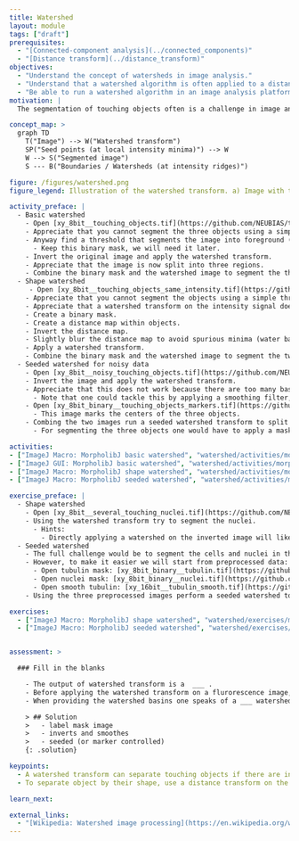 ```yaml
---
title: Watershed
layout: module
tags: ["draft"]
prerequisites:
  - "[Connected-component analysis](../connected_components)"
  - "[Distance transform](../distance_transform)"
objectives:
  - "Understand the concept of watersheds in image analysis."
  - "Understand that a watershed algorithm is often applied to a distance map to split objects by their shape."
  - "Be able to run a watershed algorithm in an image analysis platform."
motivation: |
  The segmentation of touching objects often is a challenge in image analysis. The watershed algorithm is a very common operation to split touching objects and is available in most image analysis frameworks.

concept_map: >
  graph TD
    T("Image") --> W("Watershed transform")
    SP("Seed points (at local intensity minima)") --> W
    W --> S("Segmented image")
    S --- B("Boundaries / Watersheds (at intensity ridges)")

figure: /figures/watershed.png
figure_legend: Illustration of the watershed transform. a) Image with three objects that cannot be separated by a simple threshold. b) Foreground/background segmentation of (a). c) Inverse of (a). d) Intensity line profile along the line depicted in (c) with illustration of filling up the basins up to a the level where the yellow and blue regions meet and a first watershed is build. e) As (d) but filling up the basins to a higher level where a second watershed is build between the blue and red region. f) Watershed transform of (c). g) (f) masked with (b). 

activity_preface: |
  - Basic watershed
    - Open [xy_8bit__touching_objects.tif](https://github.com/NEUBIAS/training-resources/raw/master/image_data/xy_8bit__touching_objects.tif).
    - Appreciate that you cannot segment the three objects using a simple threshold.
    - Anyway find a threshold that segments the image into foreground (objects) and background.
      - Keep this binary mask, we will need it later.
    - Invert the original image and apply the watershed transform.
    - Appreciate that the image is now split into three regions.
    - Combine the binary mask and the watershed image to segment the three objects.
  - Shape watershed
     - Open [xy_8bit__touching_objects_same_intensity.tif](https://github.com/NEUBIAS/training-resources/raw/master/image_data/xy_8bit__touching_objects_same_intensity.tif).
    - Appreciate that you cannot segment the objects using a simple threshold.
    - Appreciate that a watershed transform on the intensity signal does not help here, because there is no "intensity ridge" bewteen the two touching objects.
    - Create a binary mask.
    - Create a distance map within objects.
    - Invert the distance map.
    - Slightly blur the distance map to avoid spurious minima (water basins).
    - Apply a watershed transform.
    - Combine the binary mask and the watershed image to segment the two objects.
  - Seeded watershed for noisy data
    - Open [xy_8bit__noisy_touching_objects.tif](https://github.com/NEUBIAS/training-resources/raw/master/image_data/xy_8bit__noisy_touching_objects.tif).
    - Invert the image and apply the watershed transform.
    - Appreciate that this does not work because there are too many basin due to the noise.
      - Note that one could tackle this by applying a smoothing filter, but we want to explore another route now.
    - Open [xy_8bit_binary__touching_objects_markers.tif](https://github.com/NEUBIAS/training-resources/raw/master/image_data/xy_8bit_binary__touching_objects_markers.tif).
      - This image marks the centers of the three objects.
    - Combing the two images run a seeded watershed transform to split the image into three regions.
      - For segmenting the three objects one would have to apply a mask to the resulting image (see activities above).

activities:
- ["ImageJ Macro: MorpholibJ basic watershed", "watershed/activities/morpholibj_basic_watershed.ijm", "java"]
- ["ImageJ GUI: MorpholibJ basic watershed", "watershed/activities/morpholibj_basic_watershed_imagejgui.md", "markdown"]
- ["ImageJ Macro: MorpholibJ shape watershed", "watershed/activities/morpholibj_shape_watershed.ijm", "java"]
- ["ImageJ Macro: MorpholibJ seeded watershed", "watershed/activities/morpholibj_seeded_watershed.ijm", "java"]

exercise_preface: |
  - Shape watershed
    - Open [xy_8bit__several_touching_nuclei.tif](https://github.com/NEUBIAS/training-resources/raw/master/image_data/xy_8bit__several_touching_nuclei.tif)
    - Using the watershed transform try to segment the nuclei.
      - Hints:
        - Directly applying a watershed on the inverted image will likely fail as there are too many intensity maxima even within one nucleus. Thus, one will need to binarise the image and perform a watershed on the distance transform.
  - Seeded watershed
    - The full challenge would be to segment the cells and nuclei in this image: [xyc_16bit__nuclei_tubulin.tif](https://github.com/NEUBIAS/training-resources/raw/master/image_data/watershed/xyc_16bit__nuclei_tubulin.tif)
    - However, to make it easier we will start from preprocessed data:
      - Open tubulin mask: [xy_8bit_binary__tubulin.tif](https://github.com/NEUBIAS/training-resources/raw/master/image_data/watershed/xy_8bit_binary__tubulin.tif)
      - Open nuclei mask: [xy_8bit_binary__nuclei.tif](https://github.com/NEUBIAS/training-resources/raw/master/image_data/watershed/xy_8bit_binary__nuclei.tif)
      - Open smooth tubulin: [xy_16bit__tubulin_smooth.tif](https://github.com/NEUBIAS/training-resources/raw/master/image_data/watershed/xy_16bit__tubulin_smooth.tif)
    - Using the three preprocessed images perform a seeded watershed to segment the cells.

exercises:
  - ["ImageJ Macro: MorpholibJ shape watershed", "watershed/exercises/morpholibj_shape_watershed_exercise.ijm"]
  - ["ImageJ Macro: MorpholibJ seeded watershed", "watershed/exercises/morpholibj_seeded_watershed_exercise.ijm"]


assessment: >

  ### Fill in the blanks

    - The output of watershed transform is a  ___ .
    - Before applying the watershed transform on a flurorescence image, one often ___ and ___ the image.
    - When providing the watershed basins one speaks of a ___ watershed transform.

    > ## Solution
    >   - label mask image
    >   - inverts and smoothes
    >   - seeded (or marker controlled)
    {: .solution}

keypoints:
  - A watershed transform can separate touching objects if there are intensity valleys (or ridges) between touching objects. In case of intensity ridges the image needs to be inverted before being subjected to the watershed transform.
  - To separate object by their shape, use a distance transform on the binary image and inject this into the watershed transform. It is often good to smooth the distance transform to remove spurious minima, which could serve as wrong seed points and thus lead to an over-segmentation.

learn_next:

external_links:
  - "[Wikipedia: Watershed image processing](https://en.wikipedia.org/wiki/Watershed_(image_processing))"
---
```


